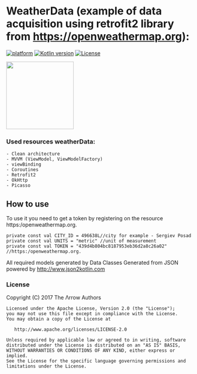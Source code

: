 # WeatherData (example of data acquisition using retrofit2 library from https://openweathermap.org):


[![platform](https://img.shields.io/badge/platform-Android-yellow.svg)](https://www.android.com)
[![Kotlin version](https://img.shields.io/badge/Kotlin-1.7.20-blue)]([https://kotlinlang.org/docs/whatsnew16.html](https://kotlinlang.org/docs/whatsnew1720.html))
[![License](https://img.shields.io/badge/License-Apache%202.0-blue.svg)](https://www.apache.org/licenses/LICENSE-2.0)


<img align="center" src="https://github.com/avbase/pHashCalc/blob/main/phashResult.gif" height="180" style="max-width: 50%; display: inline-block;" data-target="animated-image.originalImage">



###  Used resources weatherData: 


    - Сlean architecture
    - MVVM (ViewModel, ViewModelFactory)
    - viewBinding
    - Coroutines
    - Retrofit2
    - OkHttp
    - Picasso

## How to use

To use it you need to get a token by registering on the resource https:/openweathermap.org.


    private const val CITY_ID = 496638L//city for example - Sergiev Posad
    private const val UNITS = "metric" //unit of measurement
    private const val TOKEN = "439d4b804bc8187953eb36d2a8c26a02" //https:/openweathermap.org.


All required models generated by Data Classes Generated from JSON powered by http://www.json2kotlin.com



### License

 Copyright (C) 2017 The Λrrow Authors

    Licensed under the Apache License, Version 2.0 (the "License");
    you may not use this file except in compliance with the License.
    You may obtain a copy of the License at

       http://www.apache.org/licenses/LICENSE-2.0

    Unless required by applicable law or agreed to in writing, software
    distributed under the License is distributed on an "AS IS" BASIS,
    WITHOUT WARRANTIES OR CONDITIONS OF ANY KIND, either express or implied.
    See the License for the specific language governing permissions and
    limitations under the License.
